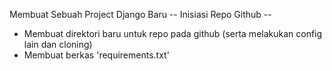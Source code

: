 Membuat Sebuah Project Django Baru
-- Inisiasi Repo Github --
+ Membuat direktori baru untuk repo pada github (serta melakukan config lain dan cloning)
+ Membuat berkas 'requirements.txt'
